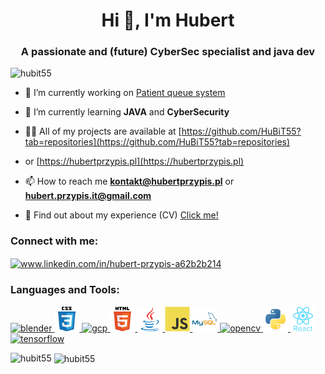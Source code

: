 <h1 align="center">Hi 👋, I'm Hubert</h1>
<h3 align="center">A passionate and (future) CyberSec specialist and java dev</h3>

<p align="left"> <img src="https://komarev.com/ghpvc/?username=hubit55&label=Profile%20views&color=0e75b6&style=flat" alt="hubit55" /> </p>

- 🔭 I’m currently working on [Patient queue system](https://github.com/HuBiT55/patient_queue_system)

- 🌱 I’m currently learning **JAVA** and **CyberSecurity**

- 👨‍💻 All of my projects are available at [https://github.com/HuBiT55?tab=repositories](https://github.com/HuBiT55?tab=repositories)

- or [https://hubertprzypis.pl](https://hubertprzypis.pl)

- 📫 How to reach me **kontakt@hubertprzypis.pl** or **hubert.przypis.it@gmail.com**

- 📄 Find out about my experience (CV) [Click me!](https://hubertprzypis.pl/resume)

<h3 align="left">Connect with me:</h3>
<p align="left">
<a href="https://linkedin.com/in/www.linkedin.com/in/hubert-przypis-a62b2b214" target="blank"><img align="center" src="https://raw.githubusercontent.com/rahuldkjain/github-profile-readme-generator/master/src/images/icons/Social/linked-in-alt.svg" alt="www.linkedin.com/in/hubert-przypis-a62b2b214" height="30" width="40" /></a>
</p>

<h3 align="left">Languages and Tools:</h3>
<p align="left"> <a href="https://www.blender.org/" target="_blank" rel="noreferrer"> <img src="https://download.blender.org/branding/community/blender_community_badge_white.svg" alt="blender" width="40" height="40"/> </a> <a href="https://www.w3schools.com/css/" target="_blank" rel="noreferrer"> <img src="https://raw.githubusercontent.com/devicons/devicon/master/icons/css3/css3-original-wordmark.svg" alt="css3" width="40" height="40"/> </a> <a href="https://cloud.google.com" target="_blank" rel="noreferrer"> <img src="https://www.vectorlogo.zone/logos/google_cloud/google_cloud-icon.svg" alt="gcp" width="40" height="40"/> </a> <a href="https://www.w3.org/html/" target="_blank" rel="noreferrer"> <img src="https://raw.githubusercontent.com/devicons/devicon/master/icons/html5/html5-original-wordmark.svg" alt="html5" width="40" height="40"/> </a> <a href="https://www.java.com" target="_blank" rel="noreferrer"> <img src="https://raw.githubusercontent.com/devicons/devicon/master/icons/java/java-original.svg" alt="java" width="40" height="40"/> </a> <a href="https://developer.mozilla.org/en-US/docs/Web/JavaScript" target="_blank" rel="noreferrer"> <img src="https://raw.githubusercontent.com/devicons/devicon/master/icons/javascript/javascript-original.svg" alt="javascript" width="40" height="40"/> </a> <a href="https://www.mysql.com/" target="_blank" rel="noreferrer"> <img src="https://raw.githubusercontent.com/devicons/devicon/master/icons/mysql/mysql-original-wordmark.svg" alt="mysql" width="40" height="40"/> </a> <a href="https://opencv.org/" target="_blank" rel="noreferrer"> <img src="https://www.vectorlogo.zone/logos/opencv/opencv-icon.svg" alt="opencv" width="40" height="40"/> </a> <a href="https://www.python.org" target="_blank" rel="noreferrer"> <img src="https://raw.githubusercontent.com/devicons/devicon/master/icons/python/python-original.svg" alt="python" width="40" height="40"/> </a> <a href="https://reactjs.org/" target="_blank" rel="noreferrer"> <img src="https://raw.githubusercontent.com/devicons/devicon/master/icons/react/react-original-wordmark.svg" alt="react" width="40" height="40"/> </a> <a href="https://www.tensorflow.org" target="_blank" rel="noreferrer"> <img src="https://www.vectorlogo.zone/logos/tensorflow/tensorflow-icon.svg" alt="tensorflow" width="40" height="40"/> </a> </p>

<p><img align="left" src="https://github-readme-stats.vercel.app/api/top-langs?username=hubit55&show_icons=true&locale=en&layout=compact" alt="hubit55" /></p>

<p>&nbsp;<img align="center" src="https://github-readme-stats.vercel.app/api?username=hubit55&show_icons=true&locale=en" alt="hubit55" /></p>

